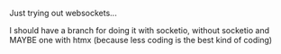Just trying out websockets...

I should have a branch for doing it with socketio, without socketio and MAYBE one with htmx (because less coding is the best kind of coding)
